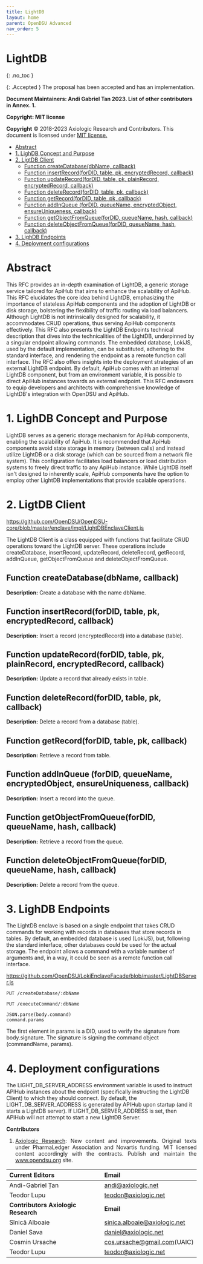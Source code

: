 ```yaml
---
title: LightDB 
layout: home
parent: OpenDSU Advanced
nav_order: 5
---
```


# **LightDB**

{: .no_toc }

{: .Accepted }
The proposal has been accepted and has an implementation.


**Document Maintainers: Andi Gabriel Tan 2023. List of other contributors in Annex. 1.**

**Copyright: MIT license**

 **Copyright** © 2018-2023 Axiologic Research and Contributors.
This document is licensed under [MIT license.](https://en.wikipedia.org/wiki/MIT_License)

<!-- TOC -->
* [Abstract](#abstract)
* [1. LighDB Concept and Purpose](#1-lighdb-concept-and-purpose)
* [2. LigtDB Client](#2-ligtdb-client)
  * [Function createDatabase(dbName, callback)](#function-createdatabasedbname-callback)
  * [Function insertRecord(forDID, table, pk, encryptedRecord, callback)](#function-insertrecordfordid-table-pk-encryptedrecord-callback)
  * [Function updateRecord(forDID, table, pk, plainRecord, encryptedRecord, callback)](#function-updaterecordfordid-table-pk-plainrecord-encryptedrecord-callback)
  * [Function deleteRecord(forDID, table, pk, callback)](#function-deleterecordfordid-table-pk-callback)
  * [Function getRecord(forDID, table, pk, callback)](#function-getrecordfordid-table-pk-callback)
  * [Function addInQueue (forDID, queueName, encryptedObject, ensureUniqueness, callback)](#function-addinqueue-fordid-queuename-encryptedobject-ensureuniqueness-callback)
  * [Function getObjectFromQueue(forDID, queueName, hash, callback)](#function-getobjectfromqueuefordid-queuename-hash-callback)
  * [Function deleteObjectFromQueue(forDID, queueName, hash, callback)](#function-deleteobjectfromqueuefordid-queuename-hash-callback)
* [3. LighDB Endpoints](#3-lighdb-endpoints)
* [4. Deployment configurations](#4-deployment-configurations)
<!-- TOC -->

# **Abstract**

<p style='text-align: justify;'>

This RFC provides an in-depth examination of LightDB, a generic storage service tailored for ApiHub that aims to enhance the scalability of ApiHub. This RFC elucidates the core idea behind LightDB, emphasizing the importance of stateless ApiHub components and the adoption of LightDB or disk storage, bolstering the flexibility of traffic routing via load balancers. Although LightDB is not intrinsically designed for scalability, it accommodates CRUD operations, thus serving ApiHub components effectively. This RFC also presents the LightDB Endpoints technical description that dives into the technicalities of the LightDB, underpinned by a singular endpoint allowing  commands. The embedded database, LokiJS, used by the default implementation, can be substituted, adhering to the standard interface, and rendering the endpoint as a remote function call interface. The RFC also offers insights into the deployment strategies of an external LightDB endpoint. By default, ApiHub comes with an internal LightDB component, but from an environment variable, it is possible to direct ApiHub instances towards an external endpoint. This RFC endeavors to equip developers and architects with comprehensive knowledge of LightDB's integration with OpenDSU and ApiHub.
</p>

# **1. LighDB Concept and Purpose**

<p style='text-align: justify;'>

LightDB serves as a generic storage mechanism for ApiHub components, enabling the scalability of ApiHub. It is recommended that ApiHub components avoid state storage in memory (between calls) and instead utilize LightDB or a disk storage (which can be sourced from a network file system). This configuration facilitates load balancers or load distribution systems to freely direct traffic to any ApiHub instance. While LightDB itself isn't designed to inherently scale, ApiHub components have the option to employ other LightDB implementations that provide scalable operations.
</p>

# **2. LigtDB Client**

<a href="https://github.com/OpenDSU/OpenDSU-core/blob/master/enclave/impl/LightDBEnclaveClient.js">https://github.com/OpenDSU/OpenDSU-core/blob/master/enclave/impl/LightDBEnclaveClient.js </a>

<p style='text-align: justify;'>

The LightDB Client is a class equipped with functions that facilitate CRUD operations toward the LightDB server. These operations include createDatabase, insertRecord, updateRecord, deleteRecord, getRecord, addInQueue, getObjectFromQueue and deleteObjectFromQueue.
</p>

## Function createDatabase(dbName, callback)

**Description:** Create a database with the name dbName.

## Function insertRecord(forDID, table, pk, encryptedRecord, callback)

**Description:** Insert a record (encryptedRecord) into a database (table).

## Function updateRecord(forDID, table, pk, plainRecord, encryptedRecord, callback)

**Description:** Update a record that already exists in table.

## Function deleteRecord(forDID, table, pk, callback)

**Description:** Delete a record from a database (table).

## Function getRecord(forDID, table, pk, callback)

**Description:** Retrieve a record from table.

## Function addInQueue (forDID, queueName, encryptedObject, ensureUniqueness, callback)

**Description:** Insert a record into the queue.

## Function getObjectFromQueue(forDID, queueName, hash, callback)

**Description:** Retrieve a record from the queue.

## Function deleteObjectFromQueue(forDID, queueName, hash, callback)

**Description:** Delete a record from the queue.

# **3. LighDB Endpoints**

<p style='text-align: justify;'>

The LightDB enclave is based on a single endpoint that takes CRUD commands for working with records in databases that store records in tables. By default, an embedded database is used (LokiJS), but, following the standard interface, other databases could be used for the actual storage. The endpoint allows a command with a variable number of arguments and, in a way, it could be seen as a remote function call interface.
</p>

<a href="https://github.com/OpenDSU/LokiEnclaveFacade/blob/master/LightDBServer.js">https://github.com/OpenDSU/LokiEnclaveFacade/blob/master/LightDBServer.js</a>

````
PUT /createDatabase/:dbName
````

````
PUT /executeCommand/:dbName
````

````
JSON.parse(body.command)
command.params
````

<p style='text-align: justify;'>

The first element in params is a DID, used to verify the signature from body.signature. The signature is signing the command object (commandName, params).
</p>

# **4. Deployment configurations**

<p style='text-align: justify;'>

The LIGHT_DB_SERVER_ADDRESS environment variable is used to instruct APIHub instances about the endpoint (specifically instructing the LightDB Client) to which they should connect. By default, the LIGHT_DB_SERVER_ADDRESS is generated by APIHub upon startup (and it starts a LightDB server). If LIGHT_DB_SERVER_ADDRESS is set, then APIHub will not attempt to start a new LightDB Server.
</p>

**Contributors**

1. <p style='text-align: justify;'><a href="https://www.axiologic.net/">Axiologic Research</a>: New content and improvements. Original texts under PharmaLedger Association and Novartis funding. MIT licensed content accordingly with the contracts. Publish and maintain the <a href="https://www.opendsu.org/">www.opendsu.org</a> site.


| **Current Editors**                 | **Email**                               |
|:------------------------------------|:----------------------------------------|
| Andi-Gabriel Țan                    | andi@axiologic.net                      |
| Teodor Lupu                         | teodor@axiologic.net                    |
| **Contributors Axiologic Research** | **Email**                               |
| Sînică Alboaie                      | sinica.alboaie@axiologic.net            |
| Daniel Sava                         | daniel@axiologic.net                    |
| Cosmin Ursache                      | cos.ursache@gmail.com(UAIC)             |
| Teodor Lupu                         | teodor@axiologic.net                    |